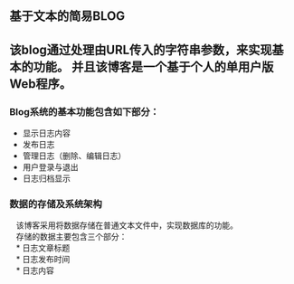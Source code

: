 基于文本的简易BLOG
-----
## 该blog通过处理由URL传入的字符串参数，来实现基本的功能。 并且该博客是一个基于个人的单用户版Web程序。

### Blog系统的基本功能包含如下部分：
* 显示日志内容
* 发布日志
* 管理日志（删除、编辑日志）
* 用户登录与退出
* 日志归档显示

### 数据的存储及系统架构
    该博客采用将数据存储在普通文本文件中，实现数据库的功能。<br/>
    存储的数据主要包含三个部分：<br/>
    * 日志文章标题<br/>
    * 日志发布时间<br/>
    * 日志内容<br/>


